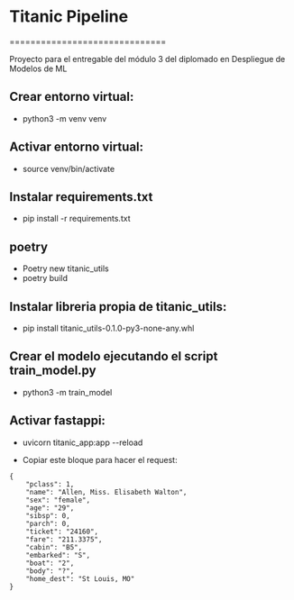 # Titanic Pipeline
==============================

Proyecto para el entregable del módulo 3 del diplomado en Despliegue de Modelos de ML

## Crear entorno virtual: 
* python3 -m venv venv 

## Activar entorno virtual: 
* source venv/bin/activate 

## Instalar requirements.txt 
* pip install -r requirements.txt 

## poetry 
* Poetry new titanic_utils 
* poetry build  

## Instalar libreria propia de titanic_utils:  
* pip install titanic_utils-0.1.0-py3-none-any.whl

## Crear el modelo ejecutando el script train_model.py 
* python3 -m train_model 

## Activar fastappi: 
* uvicorn titanic_app:app  --reload

* Copiar este bloque para hacer el request: 
```
{
    "pclass": 1,
    "name": "Allen, Miss. Elisabeth Walton",
    "sex": "female",
    "age": "29",
    "sibsp": 0,
    "parch": 0,
    "ticket": "24160",
    "fare": "211.3375",
    "cabin": "B5",
    "embarked": "S",
    "boat": "2",
    "body": "?",
    "home_dest": "St Louis, MO"
}
``` 